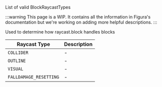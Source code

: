 List of valid BlockRaycastTypes

:::warning
This page is a WIP. It contains all the information in Figura's documentation but we're working on adding more helpful descriptions.
:::

Used to determine how raycast.block handles blocks

| Raycast Type           | Description |
| ---------------------- | ----------- |
| `COLLIDER`             | -           |
| `OUTLINE`              | -           |
| `VISUAL`               | -           |
| `FALLDAMAGE_RESETTING` | -           |
